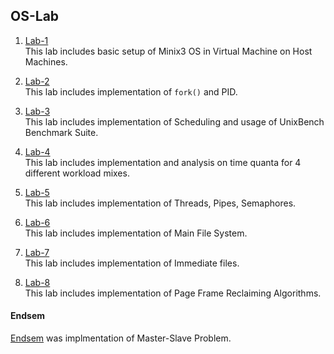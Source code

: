 ## OS-Lab

1. [Lab-1](https://github.com/nikunjpansari/Operating-Systems_Lab_CS_314/tree/main/Lab%201) <br>
This lab includes basic setup of Minix3 OS in Virtual Machine on Host Machines.

2. [Lab-2](https://github.com/nikunjpansari/Operating-Systems_Lab_CS_314/tree/main/Lab%202) <br>
This lab includes implementation of `fork()` and PID.

3. [Lab-3](https://github.com/nikunjpansari/Operating-Systems_Lab_CS_314/tree/main/Lab%203) <br>
This lab includes implementation of Scheduling and usage of UnixBench Benchmark Suite.

4. [Lab-4](https://github.com/nikunjpansari/Operating-Systems_Lab_CS_314/tree/main/Lab%204) <br>
This lab includes implementation and analysis on time quanta for 4 different workload mixes.

5. [Lab-5](https://github.com/nikunjpansari/Operating-Systems_Lab_CS_314/tree/main/Lab%205) <br>
This lab includes implementation of Threads, Pipes, Semaphores.

6. [Lab-6](https://github.com/nikunjpansari/Operating-Systems_Lab_CS_314/tree/main/Lab%206) <br>
This lab includes implementation of Main File System.

7. [Lab-7](https://github.com/nikunjpansari/Operating-Systems_Lab_CS_314/tree/main/Lab%207) <br>
This lab includes implementation of Immediate files.

8. [Lab-8](https://github.com/nikunjpansari/Operating-Systems_Lab_CS_314/tree/main/Lab%208) <br>
This lab includes implementation of Page Frame Reclaiming Algorithms.

#### Endsem
[Endsem](https://github.com/nikunjpansari/Operating-Systems_Lab_CS_314/tree/main/END%20SEM%20Assignment) was implmentation of Master-Slave Problem.

